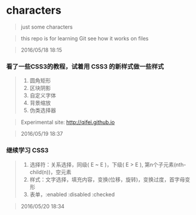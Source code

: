 ﻿# characters
> just some characters

> this repo is for learning Git
> see how it works on files

> 2016/05/18 18:15

### 看了一些CSS3的教程，试着用 CSS3 的新样式做一些样式

>1. 圆角矩形
>2. 区块阴影
>3. 自定义字体
>4. 背景缩放
>5. 伪类选择器

> Experimental site: http://qifei.github.io

> 2016/05/19 18:37

### 继续学习 CSS3

> 1. 选择符：关系选择，同级( E ~ E )，下级( E > E ), 第n个子元素(nth-child(n))，空元素
> 2. 样式：文字选择，填充内容，变换(位移，旋转)，变换过度，首字母变形
> 3. 表单，:enabled :disabled :checked

> 2016/05/20 18:34